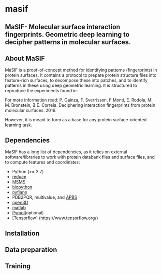 # masif
## MaSIF- Molecular surface interaction fingerprints. Geometric deep learning to decipher patterns in molecular surfaces.

## About MaSIF

MaSIF is a proof-of-concept method for identifying patterns (fingerprints) in protein surfaces. It contains a protocol to prepare protein structure files into feature-rich surfaces, to decompose these into patches, and to identify patterns in these using deep geometric learning. It is structured to reproduce the experiments found in: 

For more information read: 
P. Gainza, F. Sverrisson, F Monti, E. Rodola, M. M. Bronstein, B.E. Correia. Deciphering interaction fingerprints from protein molecular surfaces. 2019. 

However, it is meant to form as a base for any protein surface-oriented learning task. 

## Dependencies 
MaSIF has a long list of dependencies, as it relies on external software/libraries to  work with protein databank files and surface files, and to compute features and coordinates: 
* Python (>= 2.7)
* [reduce](http://kinemage.biochem.duke.edu/software/reduce.php) 
* [MSMS](http://mgltools.scripps.edu/packages/MSMS/)
* [biopython](https://github.com/biopython/biopython)
* [pyflann](https://github.com/primetang/pyflann)
* PDB2PQR, multivalue, and [APBS](http://www.poissonboltzmann.org/)
* [open3D](https://github.com/IntelVCL/Open3D)
* [matlab](https://ch.mathworks.com/products/matlab.html) 
* [Pymol](https://pymol.org/2/)(optional)
* [Tensorflow] (https://www.tensorflow.org/)
 
## Installation 

## Data preparation

## Training
